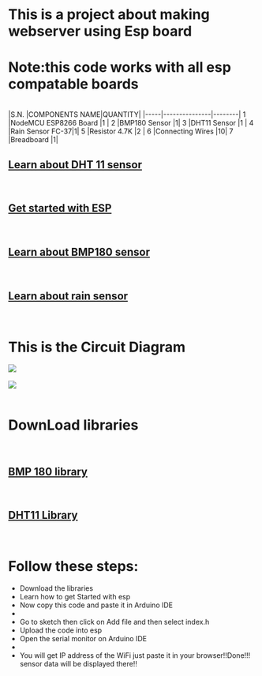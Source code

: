 <h1>This is a project about making webserver using Esp board </h1>
<h1>Note:this code works with all esp compatable boards</h1>
<br>
|S.N.	|COMPONENTS NAME|QUANTITY|	
|-----|---------------|--------|
1	|NodeMCU ESP8266 Board	|1	|
2	|BMP180 Sensor	|1|	
3	|DHT11 Sensor	|1	|
4	|Rain Sensor FC-37|1|	
5	|Resistor 4.7K	|2	|
6	|Connecting Wires	|10|
7	|Breadboard	|1|
<br>
<a href="https://components101.com/sensors/dht11-temperature-sensor"><h2>Learn about DHT 11 sensor</h2></a>
<br>
<a href="https://www.electronicshub.org/getting-started-with-nodemcu/"><h2>Get started with ESP</h2></a>
<br>
<a href="https://www.adafruit.com/product/1603"><h2>Learn about BMP180 sensor</h2></a>
<br>
<a href="https://circuitdigest.com/microcontroller-projects/rain-detector-using-arduino"><h2>Learn about rain sensor</h2></a>
<br>

<h1>This is the Circuit Diagram</h1>
<div><img src="/images/circuit_digram"></div>
<br>
<div><img src="/images/esp"></div>
<br>

<h1>DownLoad libraries</h1>
<br>
<a href="https://drive.google.com/file/d/1nImv_I2H8WENMSzJyR9h0i8xoXi2Nb2q/view"><h2>BMP 180 library</h2></a>
<br>
<a href="https://drive.google.com/file/d/1PZadxsEiJLc7PAz703sbui-0jyRSMpfM/view"><h2>DHT11 Library</h2></a>
<br>

<h1>Follow these steps:</h1>
<ul>
<li>Download the libraries</li>
<li>Learn how to get Started with esp</li>
<li>Now copy this code and paste it in Arduino IDE<li>
<li>Go to sketch then click on Add file and then select index.h</li>
<li>Upload the code into esp</li>
<li>Open the serial monitor on Arduino IDE<li>
<li>You will get IP address of the WiFi just paste it in your browser!!Done!!! sensor data will be displayed there!!</li>
</ul>
